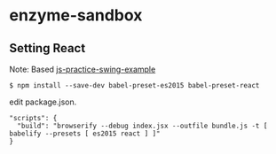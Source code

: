 # enzyme-sandbox

## Setting React

Note: Based [js-practice-swing-example](https://github.com/syossan27-sandbox/js-practice-swing-example)

`$ npm install --save-dev babel-preset-es2015 babel-preset-react`

edit package.json.

```
"scripts": {
  "build": "browserify --debug index.jsx --outfile bundle.js -t [ babelify --presets [ es2015 react ] ]"
}
```
